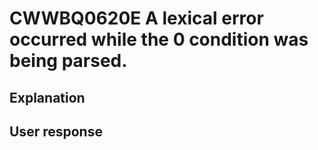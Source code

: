 # CWWBQ0620E A lexical error occurred while the 0 condition was being parsed.

## Explanation

## User response